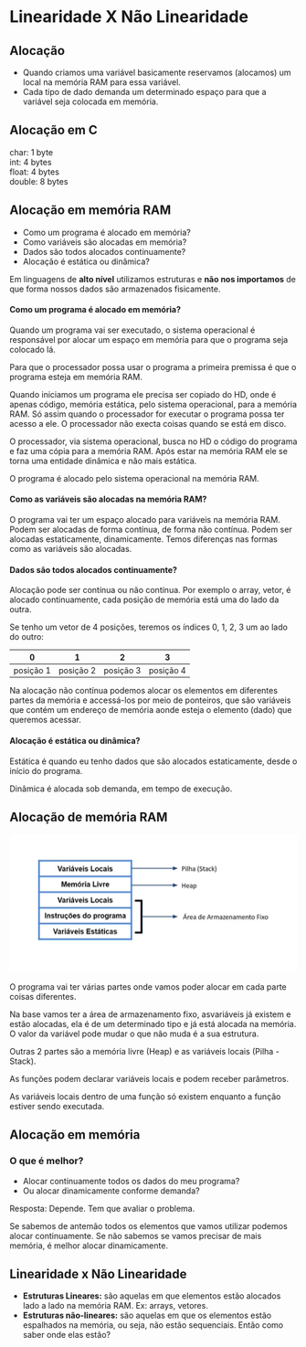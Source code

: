# Linearidade X Não Linearidade

## Alocação

- Quando criamos uma variável basicamente reservamos (alocamos) um local na memória RAM para essa variável.
- Cada tipo de dado demanda um determinado espaço para que a variável seja colocada em memória.

## Alocação em C

char: 1 byte  
int: 4 bytes  
float: 4 bytes  
double: 8 bytes  

## Alocação em memória RAM

- Como um programa é alocado em memória?
- Como variáveis são alocadas em memória?
- Dados são todos alocados continuamente?
- Alocação é estática ou dinâmica?

Em linguagens de **alto nível** utilizamos estruturas e **não nos importamos** de que forma nossos dados são armazenados fisicamente.

#### Como um programa é alocado em memória?

Quando um programa vai ser executado, o sistema operacional é responsável por alocar um espaço em memória para que o programa seja colocado lá.

Para que o processador possa usar o programa a primeira premissa é que o programa esteja em memória RAM.

Quando iniciamos um programa ele precisa ser copiado do HD, onde é apenas código, memória estática, pelo sistema operacional, para a memória RAM. Só assim quando o processador for executar o programa possa ter acesso a ele. O processador não execta coisas quando se está em disco.

O processador, via sistema operacional, busca no HD o código do programa e faz uma
cópia para a memória RAM. Após estar na memória RAM ele se torna uma entidade dinâmica e não mais estática.

O programa é alocado pelo sistema operacional na memória RAM.

#### Como as variáveis são alocadas na memória RAM?

O programa vai ter um espaço alocado para variáveis na memória RAM. Podem ser alocadas de forma contínua, de forma não contínua. Podem ser alocadas estaticamente, dinamicamente. Temos diferenças nas formas como as variáveis são alocadas.

#### Dados são todos alocados continuamente?

Alocação pode ser contínua ou não contínua. Por exemplo o array, vetor, é alocado continuamente, cada posição de memória está uma do lado da outra.

Se tenho um vetor de 4 posições, teremos os índices 0, 1, 2, 3 um ao lado do outro:

| 0 | 1 | 2 | 3 |
|---|---|---|---|
| posição 1 | posição 2 | posição 3 | posição 4 |

Na alocação não contínua podemos alocar os elementos em diferentes partes da memória e accessá-los por meio de ponteiros, que são variáveis que contém um endereço de memória aonde esteja o elemento (dado) que queremos acessar.

#### Alocação é estática ou dinâmica?

Estática é quando eu tenho dados que são alocados estaticamente, desde o início do programa.

Dinâmica é alocada sob demanda, em tempo de execução.

## Alocação de memória RAM

![Alocação de memória RAM](img/alocacao-de-memoria-ram.png)

O programa vai ter várias partes onde vamos poder alocar em cada parte coisas diferentes.

Na base vamos ter a área de armazenamento fixo, asvariáveis já existem e estão alocadas, ela é de um determinado tipo e já está alocada na memória. O valor da variável pode mudar o que não muda é a sua estrutura.

Outras 2 partes são a memória livre (Heap) e as variáveis locais (Pilha - Stack).

As funções podem declarar variáveis locais e podem receber parâmetros.

As variáveis locais dentro de uma função só existem enquanto a função estiver sendo executada.

## Alocação em memória

### O que é melhor?

- Alocar continuamente todos os dados do meu programa?
- Ou alocar dinamicamente conforme demanda?

Resposta: Depende. Tem que avaliar o problema.

Se sabemos de antemão todos os elementos que vamos utilizar podemos alocar continuamente.
Se não sabemos se vamos precisar de mais memória, é melhor alocar dinamicamente.

## Linearidade x Não Linearidade

- **Estruturas Lineares:** são aquelas em que elementos estão alocados lado a lado na memória RAM. Ex: arrays, vetores.
- **Estruturas não-lineares:** são aquelas em que os elementos estão espalhados na memória, ou seja, não estão sequenciais. Então como saber onde elas estão?

